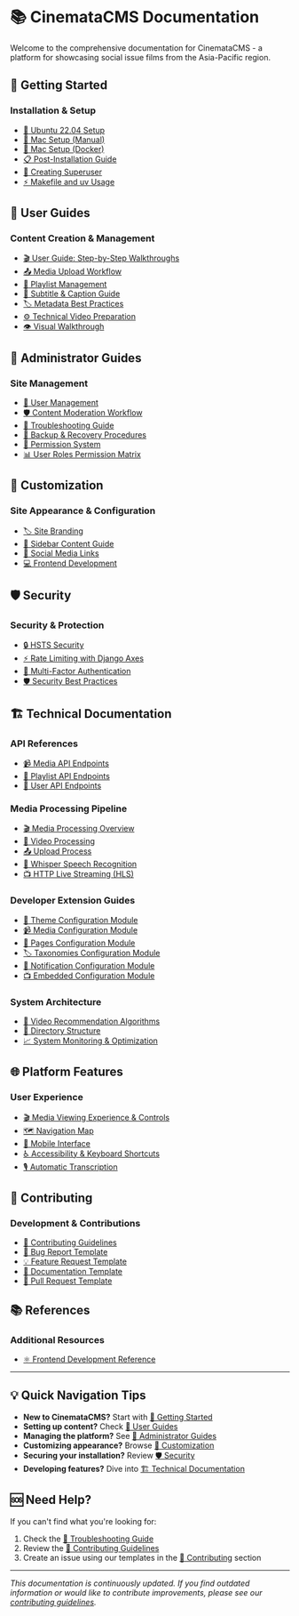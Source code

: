# 📚 CinemataCMS Documentation

Welcome to the comprehensive documentation for CinemataCMS - a platform for showcasing social issue films from the Asia-Pacific region.

## 🚀 Getting Started

### Installation & Setup
- [🐧 Ubuntu 22.04 Setup](setup/ubuntu-22.04-setup.md)
- [🍎 Mac Setup (Manual)](setup/mac_setup.md)
- [🐳 Mac Setup (Docker)](setup/mac-setup-docker.md)
- [📋 Post-Installation Guide](setup/Post-installation-guide.md)
- [👑 Creating Superuser](setup/creating_superuser.md)
- [⚡ Makefile and uv Usage](setup/makefile-and-uv.md)

## 👤 User Guides

### Content Creation & Management
- [🎬 User Guide: Step-by-Step Walkthroughs](user-guides/cinemata_user_guide.md)
- [📤 Media Upload Workflow](user-guides/media_upload_workflow.md)
- [🎵 Playlist Management](user-guides/playlist_management.md)
- [📝 Subtitle & Caption Guide](user-guides/subtitle_caption_guide.md)
- [🏷️ Metadata Best Practices](user-guides/metadata_best_practices.md)
- [⚙️ Technical Video Preparation](user-guides/tech-preparations-video-uploads.md)
- [👁️ Visual Walkthrough](user-guides/visual_walkthrough.md)

## 🔧 Administrator Guides

### Site Management
- [👥 User Management](admin-guides/user_management.md)
- [🛡️ Content Moderation Workflow](admin-guides/content_moderation_workflow.md)
- [🚨 Troubleshooting Guide](admin-guides/troubleshooting_guide.md)
- [💾 Backup & Recovery Procedures](admin-guides/backup_and_recovery_procedures.md)
- [🔐 Permission System](admin-guides/permission_system.md)
- [📊 User Roles Permission Matrix](admin-guides/cinematacms-roles-permission-matrix.md)

## 🎨 Customization

### Site Appearance & Configuration
- [🏷️ Site Branding](customization/site-branding.md)
- [📑 Sidebar Content Guide](customization/sidebar-content-guide.md)
- [📱 Social Media Links](customization/Customise-social-media-links.md)
- [💻 Frontend Development](customization/frontend-development.md)

## 🛡️ Security

### Security & Protection
- [🔒 HSTS Security](security/hsts-security.md)
- [⚡ Rate Limiting with Django Axes](security/Rate-limiting-with-django-axes.md)
- [🔐 Multi-Factor Authentication](security/mfa_authentication.md)
- [🛡️ Security Best Practices](security/security_best_practices.md)

## 🏗️ Technical Documentation

### API References
- [📹 Media API Endpoints](technical/API-endpoints/media-endpoints.md)
- [🎵 Playlist API Endpoints](technical/API-endpoints/playlist-endpoints.md)
- [👤 User API Endpoints](technical/API-endpoints/user-endpoints.md)

### Media Processing Pipeline
- [🎬 Media Processing Overview](technical/media-processing/intro-media-processing-pipeline-docu.md)
- [🔄 Video Processing](technical/media-processing/video-processing-overview.md)
- [📤 Upload Process](technical/media-processing/upload-process.md)
- [🎤 Whisper Speech Recognition](technical/media-processing/whisper-speech-reconition.md)
- [📺 HTTP Live Streaming (HLS)](technical/media-processing/http-live-streaming-process.md)

### Developer Extension Guides
- [🎨 Theme Configuration Module](technical/developer-extensions/theme-configuration-module.md)
- [📹 Media Configuration Module](technical/developer-extensions/media-configuration-module.md)
- [📄 Pages Configuration Module](technical/developer-extensions/pages-configuration-module.md)
- [🏷️ Taxonomies Configuration Module](technical/developer-extensions/taxonomies-configuration-module.md)
- [🔔 Notification Configuration Module](technical/developer-extensions/notification-confirguration-module.md)
- [📺 Embedded Configuration Module](technical/developer-extensions/embedded-configuration-module.md)

### System Architecture
- [🤖 Video Recommendation Algorithms](technical/CinemataCMS-recommendations-algorithms.md)
- [📁 Directory Structure](technical/directory.md)
- [📈 System Monitoring & Optimization](technical/system_monitoring_and_optimization.md)

## 🌐 Platform Features

### User Experience
- [🎬 Media Viewing Experience & Controls](features/Media_Viewing_Experience_and_Controls.md)
- [🗺️ Navigation Map](features/navigation_map.md)
- [📱 Mobile Interface](features/mobile_interface.md)
- [♿ Accessibility & Keyboard Shortcuts](features/Cinemata_Accessibility_Keyboard_Shortcuts.md)
- [🎙️ Automatic Transcription](features/automatic_transcription.md)

## 🤝 Contributing

### Development & Contributions
- [🤝 Contributing Guidelines](contributing/CONTRIBUTING.md)
- [🐛 Bug Report Template](contributing/bug_report.md)
- [💡 Feature Request Template](contributing/feature_request.md)
- [📝 Documentation Template](contributing/documentation.md)
- [🔄 Pull Request Template](contributing/PULL_REQUEST_TEMPLATE.md)

## 📚 References

### Additional Resources
- [⚛️ Frontend Development Reference](references/frontend/README.md)

---

## 💡 Quick Navigation Tips

- **New to CinemataCMS?** Start with [🚀 Getting Started](#-getting-started)
- **Setting up content?** Check [👤 User Guides](#-user-guides)
- **Managing the platform?** See [🔧 Administrator Guides](#-administrator-guides)
- **Customizing appearance?** Browse [🎨 Customization](#-customization)
- **Securing your installation?** Review [🛡️ Security](#️-security)
- **Developing features?** Dive into [🏗️ Technical Documentation](#️-technical-documentation)

## 🆘 Need Help?

If you can't find what you're looking for:
1. Check the [🚨 Troubleshooting Guide](admin-guides/troubleshooting_guide.md)
2. Review the [🤝 Contributing Guidelines](contributing/CONTRIBUTING.md)
3. Create an issue using our templates in the [🤝 Contributing](#-contributing) section

---

*This documentation is continuously updated. If you find outdated information or would like to contribute improvements, please see our [contributing guidelines](contributing/CONTRIBUTING.md).*
